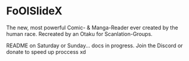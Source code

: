 # FoOlSlideX
The new, most powerful Comic- &amp; Manga-Reader ever created by the human race. Recreated by an Otaku for Scanlation-Groups.

README on Saturday or Sunday... docs in progress. Join the Discord or donate to speed up proccess xd

